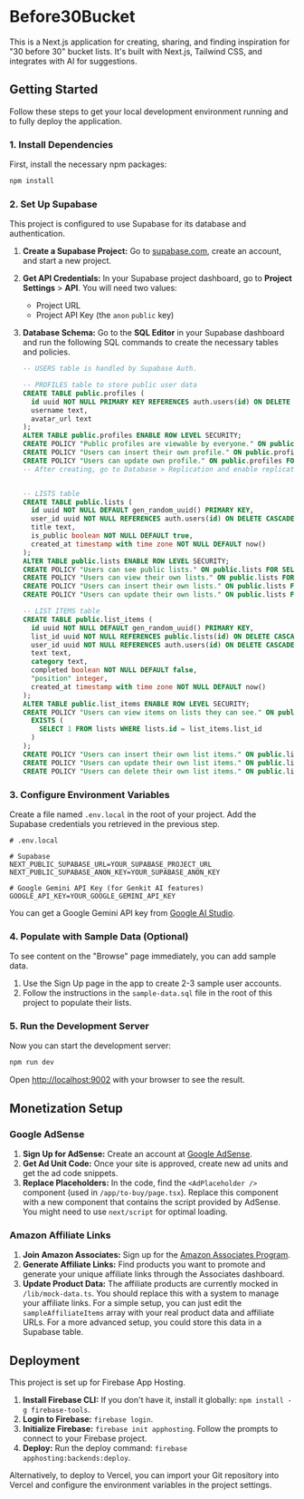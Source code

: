 # Before30Bucket

This is a Next.js application for creating, sharing, and finding inspiration for "30 before 30" bucket lists. It's built with Next.js, Tailwind CSS, and integrates with AI for suggestions.

## Getting Started

Follow these steps to get your local development environment running and to fully deploy the application.

### 1. Install Dependencies

First, install the necessary npm packages:

```bash
npm install
```

### 2. Set Up Supabase

This project is configured to use Supabase for its database and authentication.

1.  **Create a Supabase Project:** Go to [supabase.com](https://supabase.com), create an account, and start a new project.
2.  **Get API Credentials:** In your Supabase project dashboard, go to **Project Settings** > **API**. You will need two values:
    *   Project URL
    *   Project API Key (the `anon` `public` key)
3.  **Database Schema:** Go to the **SQL Editor** in your Supabase dashboard and run the following SQL commands to create the necessary tables and policies.

    ```sql
    -- USERS table is handled by Supabase Auth.

    -- PROFILES table to store public user data
    CREATE TABLE public.profiles (
      id uuid NOT NULL PRIMARY KEY REFERENCES auth.users(id) ON DELETE CASCADE,
      username text,
      avatar_url text
    );
    ALTER TABLE public.profiles ENABLE ROW LEVEL SECURITY;
    CREATE POLICY "Public profiles are viewable by everyone." ON public.profiles FOR SELECT USING ( true );
    CREATE POLICY "Users can insert their own profile." ON public.profiles FOR INSERT WITH CHECK ( auth.uid() = id );
    CREATE POLICY "Users can update own profile." ON public.profiles FOR UPDATE USING ( auth.uid() = id );
    -- After creating, go to Database > Replication and enable replication for `profiles`.


    -- LISTS table
    CREATE TABLE public.lists (
      id uuid NOT NULL DEFAULT gen_random_uuid() PRIMARY KEY,
      user_id uuid NOT NULL REFERENCES auth.users(id) ON DELETE CASCADE,
      title text,
      is_public boolean NOT NULL DEFAULT true,
      created_at timestamp with time zone NOT NULL DEFAULT now()
    );
    ALTER TABLE public.lists ENABLE ROW LEVEL SECURITY;
    CREATE POLICY "Users can see public lists." ON public.lists FOR SELECT USING ( is_public = true );
    CREATE POLICY "Users can view their own lists." ON public.lists FOR SELECT USING ( auth.uid() = user_id );
    CREATE POLICY "Users can insert their own lists." ON public.lists FOR INSERT WITH CHECK ( auth.uid() = user_id );
    CREATE POLICY "Users can update their own lists." ON public.lists FOR UPDATE USING ( auth.uid() = user_id );

    -- LIST ITEMS table
    CREATE TABLE public.list_items (
      id uuid NOT NULL DEFAULT gen_random_uuid() PRIMARY KEY,
      list_id uuid NOT NULL REFERENCES public.lists(id) ON DELETE CASCADE,
      user_id uuid NOT NULL REFERENCES auth.users(id) ON DELETE CASCADE,
      text text,
      category text,
      completed boolean NOT NULL DEFAULT false,
      "position" integer,
      created_at timestamp with time zone NOT NULL DEFAULT now()
    );
    ALTER TABLE public.list_items ENABLE ROW LEVEL SECURITY;
    CREATE POLICY "Users can view items on lists they can see." ON public.list_items FOR SELECT USING (
      EXISTS (
        SELECT 1 FROM lists WHERE lists.id = list_items.list_id
      )
    );
    CREATE POLICY "Users can insert their own list items." ON public.list_items FOR INSERT WITH CHECK ( auth.uid() = user_id );
    CREATE POLICY "Users can update their own list items." ON public.list_items FOR UPDATE USING ( auth.uid() = user_id );
    CREATE POLICY "Users can delete their own list items." ON public.list_items FOR DELETE USING ( auth.uid() = user_id );
    ```

### 3. Configure Environment Variables

Create a file named `.env.local` in the root of your project. Add the Supabase credentials you retrieved in the previous step.

```
# .env.local

# Supabase
NEXT_PUBLIC_SUPABASE_URL=YOUR_SUPABASE_PROJECT_URL
NEXT_PUBLIC_SUPABASE_ANON_KEY=YOUR_SUPABASE_ANON_KEY

# Google Gemini API Key (for Genkit AI features)
GOOGLE_API_KEY=YOUR_GOOGLE_GEMINI_API_KEY
```

You can get a Google Gemini API key from [Google AI Studio](https://aistudio.google.com/app/apikey).

### 4. Populate with Sample Data (Optional)

To see content on the "Browse" page immediately, you can add sample data.
1. Use the Sign Up page in the app to create 2-3 sample user accounts.
2. Follow the instructions in the `sample-data.sql` file in the root of this project to populate their lists.

### 5. Run the Development Server

Now you can start the development server:

```bash
npm run dev
```

Open [http://localhost:9002](http://localhost:9002) with your browser to see the result.

## Monetization Setup

### Google AdSense

1.  **Sign Up for AdSense:** Create an account at [Google AdSense](https://www.google.com/adsense/start/).
2.  **Get Ad Unit Code:** Once your site is approved, create new ad units and get the ad code snippets.
3.  **Replace Placeholders:** In the code, find the `<AdPlaceholder />` component (used in `/app/to-buy/page.tsx`). Replace this component with a new component that contains the script provided by AdSense. You might need to use `next/script` for optimal loading.

### Amazon Affiliate Links

1.  **Join Amazon Associates:** Sign up for the [Amazon Associates Program](https://affiliate-program.amazon.com/).
2.  **Generate Affiliate Links:** Find products you want to promote and generate your unique affiliate links through the Associates dashboard.
3.  **Update Product Data:** The affiliate products are currently mocked in `/lib/mock-data.ts`. You should replace this with a system to manage your affiliate links. For a simple setup, you can just edit the `sampleAffiliateItems` array with your real product data and affiliate URLs. For a more advanced setup, you could store this data in a Supabase table.

## Deployment

This project is set up for Firebase App Hosting.

1.  **Install Firebase CLI:** If you don't have it, install it globally: `npm install -g firebase-tools`.
2.  **Login to Firebase:** `firebase login`.
3.  **Initialize Firebase:** `firebase init apphosting`. Follow the prompts to connect to your Firebase project.
4.  **Deploy:** Run the deploy command: `firebase apphosting:backends:deploy`.

Alternatively, to deploy to Vercel, you can import your Git repository into Vercel and configure the environment variables in the project settings.
